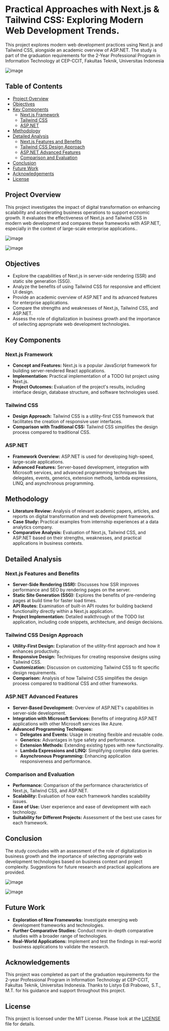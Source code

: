 # Practical Approaches with Next.js & Tailwind CSS: Exploring Modern Web Development Trends.

This project explores modern web development practices using Next.js and Tailwind CSS, alongside an academic overview of ASP.NET. The study is part of the graduation requirements for the 2-Year Professional Program in Information Technology at CEP-CCIT, Fakultas Teknik, Universitas Indonesia

![image](https://github.com/Qyuzet/ASP.NET-NextJs-Tailwind-Overview-Paper/assets/93258081/f9c12c17-067d-4cb7-a30f-b3cb14d8e1bc)


## Table of Contents

- [Project Overview](#project-overview)
- [Objectives](#objectives)
- [Key Components](#key-components)
  - [Next.js Framework](#nextjs-framework)
  - [Tailwind CSS](#tailwind-css)
  - [ASP.NET](#aspnet)
- [Methodology](#methodology)
- [Detailed Analysis](#detailed-analysis)
  - [Next.js Features and Benefits](#nextjs-features-and-benefits)
  - [Tailwind CSS Design Approach](#tailwind-css-design-approach)
  - [ASP.NET Advanced Features](#aspnet-advanced-features)
  - [Comparison and Evaluation](#comparison-and-evaluation)
- [Conclusion](#conclusion)
- [Future Work](#future-work)
- [Acknowledgements](#acknowledgements)
- [License](#license)

## Project Overview

This project investigates the impact of digital transformation on enhancing scalability and accelerating business operations to support economic growth. It evaluates the effectiveness of Next.js and Tailwind CSS in modern web development and compares these frameworks with ASP.NET, especially in the context of large-scale enterprise applications..

![image](https://github.com/Qyuzet/ASP.NET-NextJs-Tailwind-Overview-Paper/assets/93258081/a04a26ef-43ed-4e07-850d-deb646a5d921)

![image](https://github.com/Qyuzet/ASP.NET-NextJs-Tailwind-Overview-Paper/assets/93258081/09482705-764f-432c-86c6-619812935210)

## Objectives

- Explore the capabilities of Next.js in server-side rendering (SSR) and static site generation (SSG).
- Analyze the benefits of using Tailwind CSS for responsive and efficient UI design.
- Provide an academic overview of ASP.NET and its advanced features for enterprise applications.
- Compare the strengths and weaknesses of Next.js, Tailwind CSS, and ASP.NET.
- Assess the role of digitalization in business growth and the importance of selecting appropriate web development technologies.

## Key Components

### Next.js Framework

- **Concept and Features:** Next.js is a popular JavaScript framework for building server-rendered React applications.
- **Implementation:** Practical implementation of a TODO list project using Next.js.
- **Project Outcomes:** Evaluation of the project's results, including interface design, database structure, and software technologies used.

### Tailwind CSS

- **Design Approach:** Tailwind CSS is a utility-first CSS framework that facilitates the creation of responsive user interfaces.
- **Comparison with Traditional CSS:** Tailwind CSS simplifies the design process compared to traditional CSS.

### ASP.NET

- **Framework Overview:** ASP.NET is used for developing high-speed, large-scale applications.
- **Advanced Features:** Server-based development, integration with Microsoft services, and advanced programming techniques like delegates, events, generics, extension methods, lambda expressions, LINQ, and asynchronous programming.

## Methodology

- **Literature Review:** Analysis of relevant academic papers, articles, and reports on digital transformation and web development frameworks.
- **Case Study:** Practical examples from internship experiences at a data analytics company.
- **Comparative Analysis:** Evaluation of Next.js, Tailwind CSS, and ASP.NET based on their strengths, weaknesses, and practical applications in business contexts.

## Detailed Analysis

### Next.js Features and Benefits

- **Server-Side Rendering (SSR):** Discusses how SSR improves performance and SEO by rendering pages on the server.
- **Static Site Generation (SSG):** Explores the benefits of pre-rendering pages at build time for faster load times.
- **API Routes:** Examination of built-in API routes for building backend functionality directly within a Next.js application.
- **Project Implementation:** Detailed walkthrough of the TODO list application, including code snippets, architecture, and design decisions.

### Tailwind CSS Design Approach

- **Utility-First Design:** Explanation of the utility-first approach and how it enhances productivity.
- **Responsive Design:** Techniques for creating responsive designs using Tailwind CSS.
- **Customization:** Discussion on customizing Tailwind CSS to fit specific design requirements.
- **Comparison:** Analysis of how Tailwind CSS simplifies the design process compared to traditional CSS and other frameworks.

### ASP.NET Advanced Features

- **Server-Based Development:** Overview of ASP.NET's capabilities in server-side development.
- **Integration with Microsoft Services:** Benefits of integrating ASP.NET applications with other Microsoft services like Azure.
- **Advanced Programming Techniques:**
  - **Delegates and Events:** Usage in creating flexible and reusable code.
  - **Generics:** Advantages in type safety and performance.
  - **Extension Methods:** Extending existing types with new functionality.
  - **Lambda Expressions and LINQ:** Simplifying complex data queries.
  - **Asynchronous Programming:** Enhancing application responsiveness and performance.

### Comparison and Evaluation

- **Performance:** Comparison of the performance characteristics of Next.js, Tailwind CSS, and ASP.NET.
- **Scalability:** Evaluation of how each framework handles scalability issues.
- **Ease of Use:** User experience and ease of development with each technology.
- **Suitability for Different Projects:** Assessment of the best use cases for each framework.

## Conclusion

The study concludes with an assessment of the role of digitalization in business growth and the importance of selecting appropriate web development technologies based on business context and project complexity. Suggestions for future research and practical applications are provided.

![image](https://github.com/Qyuzet/ASP.NET-NextJs-Tailwind-Overview-Paper/assets/93258081/e6498dbc-8bbe-441f-aa09-fbc14775b346)

![image](https://github.com/Qyuzet/ASP.NET-NextJs-Tailwind-Overview-Paper/assets/93258081/146deea8-9f7d-4345-9465-86e6032d7603)


## Future Work

- **Exploration of New Frameworks:** Investigate emerging web development frameworks and technologies.
- **Further Comparative Studies:** Conduct more in-depth comparative studies with a broader range of technologies.
- **Real-World Applications:** Implement and test the findings in real-world business applications to validate the research.

## Acknowledgements

This project was completed as part of the graduation requirements for the 2-year Professional Program in Information Technology at CEP-CCIT, Fakultas Teknik, Universitas Indonesia. Thanks to Listyo Edi Prabowo, S.T., M.T. for his guidance and support throughout this project.

## License

This project is licensed under the MIT License. Please look at the [LICENSE](LICENSE) file for details.
